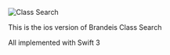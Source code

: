 
![Class Search](https://github.com/rozoalex/AVL-tree/blob/master/search%20class.gif?raw=true)

This is the ios version of Brandeis Class Search

All implemented with Swift 3

